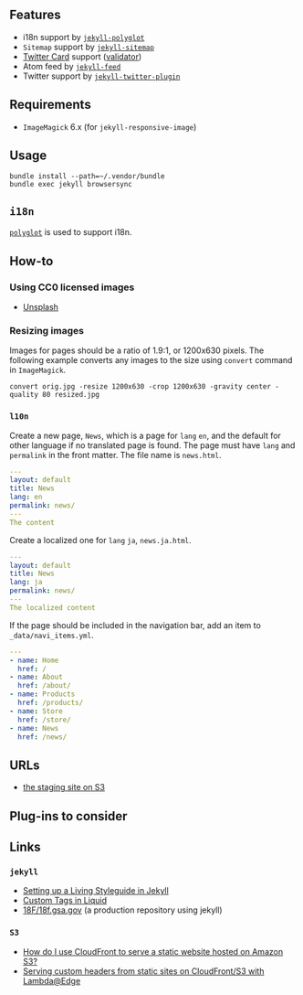 ## Features

* i18n support by [`jekyll-polyglot`](https://github.com/untra/polyglot)
* `Sitemap` support by [`jekyll-sitemap`](https://github.com/jekyll/jekyll-sitemap)
* [Twitter Card](https://developer.twitter.com/en/docs/tweets/optimize-with-cards/overview/abouts-cards) support ([validator](https://cards-dev.twitter.com/validator))
* Atom feed by [`jekyll-feed`](https://github.com/jekyll/jekyll-feed)
* Twitter support by [`jekyll-twitter-plugin`](https://github.com/rob-murray/jekyll-twitter-plugin)

## Requirements

* `ImageMagick` 6.x (for `jekyll-responsive-image`)

## Usage

```
bundle install --path=~/.vendor/bundle
bundle exec jekyll browsersync
```
## `i18n`

[`polyglot`](https://github.com/untra/polyglot) is used to support i18n.

## How-to

### Using CC0 licensed images

* [Unsplash](https://unsplash.com/)

### Resizing images

Images for pages should be a ratio of 1.9:1, or 1200x630 pixels. The following
example converts any images to the size using `convert` command in
`ImageMagick`.

```
convert orig.jpg -resize 1200x630 -crop 1200x630 -gravity center -quality 80 resized.jpg
```

### `l10n`

Create a new page, `News`, which is a page for `lang` `en`, and the default
for other language if no translated page is found. The page must have `lang`
and `permalink` in the front matter. The file name is `news.html`.

```yaml
---
layout: default
title: News
lang: en
permalink: news/
---
The content
```

Create a localized one for `lang` `ja`, `news.ja.html`.

```yaml
---
layout: default
title: News
lang: ja
permalink: news/
---
The localized content
```

If the page should be included in the navigation bar, add an item to `_data/navi_items.yml`.

```yaml
---
- name: Home
  href: /
- name: About
  href: /about/
- name: Products
  href: /products/
- name: Store
  href: /store/
- name: News
  href: /news/
```

## URLs

* [the staging site on S3](http://jekyll-aws.s3-website-ap-northeast-1.amazonaws.com/)

## Plug-ins to consider

## Links

### `jekyll`

* [Setting up a Living Styleguide in Jekyll](https://www.sitepoint.com/setting-up-a-living-styleguide-in-jekyll/)
* [Custom Tags in Liquid](https://thoughtbot.com/blog/custom-tags-in-liquid)
* [18F/18f.gsa.gov](https://github.com/18F/18f.gsa.gov) (a production
  repository using jekyll)

### `S3`

* [How do I use CloudFront to serve a static website hosted on Amazon S3?](https://aws.amazon.com/premiumsupport/knowledge-center/cloudfront-serve-static-website/)
* [Serving custom headers from static sites on CloudFront/S3 with Lambda@Edge](https://medium.com/@tom.cook/edge-lambda-cloudfront-custom-headers-3d134a2c18a2)
